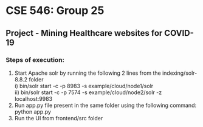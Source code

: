 # CSE 546: Group 25
## Project - Mining Healthcare websites for COVID-19


### Steps of execution:
1) Start Apache solr by running the following 2 lines from the indexing/solr-8.8.2 folder \
i) bin/solr start -c -p 8983 -s example/cloud/node1/solr \
ii) bin/solr start -c -p 7574 -s example/cloud/node2/solr -z localhost:9983
2) Run app.py file present in the same folder using the following command: python app.py
3) Run the UI from frontend/src folder
